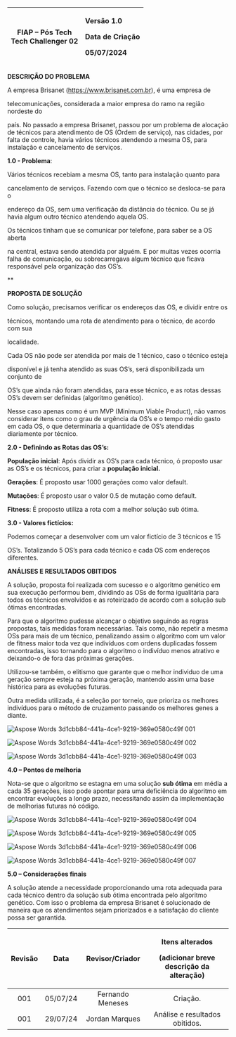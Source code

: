 

|<p></p><p>FIAP – Pós Tech<br>Tech Challenger 02</p>|<p></p><p>Versão 1.0</p><p>Data de Criação</p><p>05/07/2024</p><p></p>|
| :-: | :- |


**DESCRIÇÃO DO PROBLEMA**

A empresa Brisanet (https://www.brisanet.com.br), é uma empresa de 

telecomunicações, considerada a maior empresa do ramo na região nordeste do 

país. No passado a empresa Brisanet, passou por um problema de alocação de técnicos para atendimento de OS (Ordem de serviço), nas cidades, por falta de controle, havia vários técnicos atendendo a mesma OS, para instalação e cancelamento de serviços.

**1.0 - Problema**:

Vários técnicos recebiam a mesma OS, tanto para instalação quanto para 

cancelamento de serviços. Fazendo com que o técnico se desloca-se para o 

endereço da OS, sem uma verificação da distância do técnico. Ou se já havia algum outro técnico atendendo aquela OS.

Os técnicos tinham que se comunicar por telefone, para saber se a OS aberta

na central, estava sendo atendida por alguém. E por muitas vezes ocorria falha de comunicação, ou sobrecarregava algum técnico que ficava responsável pela organização das OS’s.


**

**PROPOSTA DE SOLUÇÃO**

Como solução, precisamos verificar os endereços das OS, e dividir entre os 

técnicos, montando uma rota de atendimento para o técnico, de acordo com sua 

localidade.

Cada OS não pode ser atendida por mais de 1 técnico, caso o técnico esteja 

disponível e já tenha atendido as suas OS’s, será disponibilizada um conjunto de  

OS’s que ainda não foram atendidas, para esse técnico, e as rotas dessas OS’s devem ser definidas (algoritmo genético). 

Nesse caso apenas como é um MVP (Minimum Viable Product), não vamos considerar itens como o grau de urgência da OS’s e o tempo médio gasto em cada OS, o que determinaria a quantidade de OS’s atendidas diariamente por técnico.

**2.0 - Definindo as Rotas das OS’s:**

**População inicial**: Após dividir as OS’s para cada técnico, ó proposto usar as OS’s e os técnicos, para criar a **população inicial.**

**Gerações**: É proposto usar 1000 gerações como valor default.

**Mutações**: É proposto usar o valor 0.5 de mutação como default.

**Fitness**: É proposto utiliza a rota com a melhor solução sub ótima.

**3.0 - Valores fictícios:**

Podemos começar a desenvolver com um valor fictício de 3 técnicos e 15 

OS’s. Totalizando 5 OS’s para cada técnico e cada OS com endereços diferentes.






**ANÁLISES E RESULTADOS OBITIDOS**

A solução, proposta foi realizada com sucesso e o algoritmo genético em sua execução performou bem, dividindo as OSs de forma igualitária para todos os técnicos envolvidos e as roteirizado de acordo com a solução sub ótimas encontradas.

Para que o algoritmo pudesse alcançar o objetivo seguindo as regras propostas, tais medidas foram necessárias. Tais como, não repetir a mesma OSs para mais de um técnico, penalizando assim o algoritmo com um valor de fitness maior toda vez que indivíduos com ordens duplicadas fossem encontradas, isso tornando para o algoritmo o indivíduo menos atrativo e deixando-o de fora das próximas gerações.

Utilizou-se também, o elitismo que garante que o melhor individuo de uma geração sempre esteja na próxima geração, mantendo assim uma base histórica para as evoluções futuras.

Outra medida utilizada, é a seleção por torneio, que prioriza os melhores indivíduos para o método de cruzamento passando os melhores genes a diante.


![Aspose Words 3d1cbb84-441a-4ce1-9219-369e0580c49f 001](https://github.com/user-attachments/assets/6bb183d8-3fcb-4767-85f9-b81c36364658)

![Aspose Words 3d1cbb84-441a-4ce1-9219-369e0580c49f 002](https://github.com/user-attachments/assets/a79f22a6-fab3-4e4a-8a7f-fce049a5f583)

![Aspose Words 3d1cbb84-441a-4ce1-9219-369e0580c49f 003](https://github.com/user-attachments/assets/9ae18222-220c-41d6-a316-218f85580be2)









**4.0 – Pontos de melhoria**

Nota-se que o algoritmo se estagna em uma solução **sub ótima** em média a cada 35 gerações, isso pode apontar para uma deficiência do algoritmo em encontrar evoluções a longo prazo, necessitando assim da implementação de melhorias futuras nó código.

![Aspose Words 3d1cbb84-441a-4ce1-9219-369e0580c49f 004](https://github.com/user-attachments/assets/7b8bef2c-0bd7-4f12-b5b9-60df357c551c)

![Aspose Words 3d1cbb84-441a-4ce1-9219-369e0580c49f 005](https://github.com/user-attachments/assets/e50d2484-f08b-4d41-b357-6e491ec03dea)

![Aspose Words 3d1cbb84-441a-4ce1-9219-369e0580c49f 006](https://github.com/user-attachments/assets/e15c60e4-f48c-4e8f-a1ba-c168c5827913)

![Aspose Words 3d1cbb84-441a-4ce1-9219-369e0580c49f 007](https://github.com/user-attachments/assets/578b6163-0413-4e2c-9e12-b3e7b300ab7c)


**5.0 – Considerações finais**

A solução atende a necessidade proporcionando uma rota adequada para cada técnico dentro da solução sub ótima encontrada pelo algoritmo genético. Com isso o problema da empresa Brisanet é solucionado de maneira que os atendimentos sejam priorizados e a satisfação do cliente possa ser garantida.


|**Revisão**|**Data**|**Revisor/Criador**|<p>**Itens alterados**</p><p>(adicionar breve descrição da alteração)</p>|
| :-: | :-: | :-: | :-: |
|001|05/07/24|Fernando Meneses|Criação.|
|001|29/07/24|Jordan Marques|Análise e resultados obitidos.|



